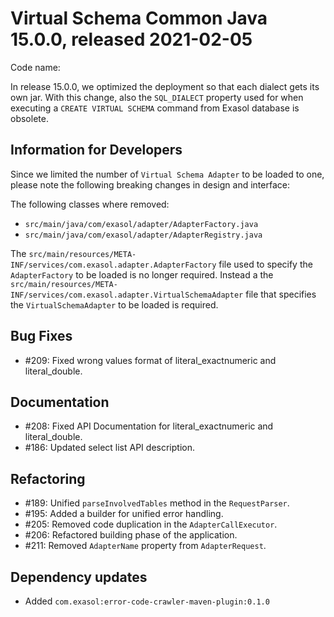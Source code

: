 # Virtual Schema Common Java 15.0.0, released 2021-02-05

Code name: 

In release 15.0.0, we optimized the deployment so that each dialect gets its own jar. With this change, also the `SQL_DIALECT` property used for when executing a `CREATE VIRTUAL SCHEMA` command from Exasol database is obsolete.

## Information for Developers

Since we limited the number of `Virtual Schema Adapter` to be loaded to one, please note the following breaking changes in
design and interface:

The following classes where removed:
* `src/main/java/com/exasol/adapter/AdapterFactory.java`
* `src/main/java/com/exasol/adapter/AdapterRegistry.java`

The `src/main/resources/META-INF/services/com.exasol.adapter.AdapterFactory` file used to specify the `AdapterFactory` to be loaded is no longer required. Instead a the `src/main/resources/META-INF/services/com.exasol.adapter.VirtualSchemaAdapter` file that specifies the `VirtualSchemaAdapter` to be loaded is required.

## Bug Fixes

* #209: Fixed wrong values format of literal_exactnumeric and literal_double.

## Documentation

* #208: Fixed API Documentation for literal_exactnumeric and literal_double.
* #186: Updated select list API description.

## Refactoring

* #189: Unified `parseInvolvedTables` method in the `RequestParser`.
* #195: Added a builder for unified error handling.
* #205: Removed code duplication in the `AdapterCallExecutor`.
* #206: Refactored building phase of the application.
* #211: Removed `AdapterName` property from `AdapterRequest`.

## Dependency updates

* Added `com.exasol:error-code-crawler-maven-plugin:0.1.0`